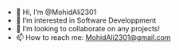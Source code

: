 - 👋 Hi, I’m @MohidAli2301
- 👀 I’m interested in Software Developpment
- 💞️ I’m looking to collaborate on any projects!
- 📫 How to reach me: MohidAli2301@gmail.com

<!---
MohidAli2301/MohidAli2301 is a ✨ special ✨ repository because its `README.md` (this file) appears on your GitHub profile.
You can click the Preview link to take a look at your changes.
--->

